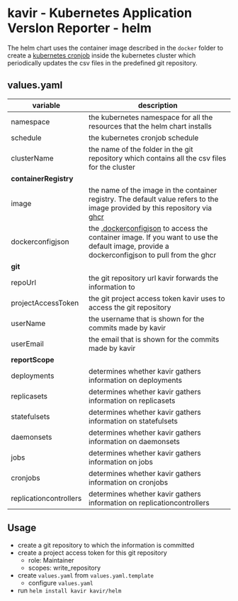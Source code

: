 # kavir - **K**ubernetes **A**pplication **V**ers**I**on **R**eporter - helm

The helm chart uses the container image described in the `docker` folder to create a [kubernetes cronjob](https://kubernetes.io/docs/concepts/workloads/controllers/cron-jobs/) inside the kubernetes cluster which periodically updates the csv files in the predefined git repository.

## values.yaml

| variable               | description                                                                                   |
| ---------------------- | --------------------------------------------------------------------------------------------- |
| namespace              | the kubernetes namespace for all the resources that the helm chart installs                   |
| schedule               | the kubernetes cronjob schedule                                                               |
| clusterName            | the name of the folder in the git repository which contains all the csv files for the cluster |
| **containerRegistry**  |                                                                                               |
| image                  | the name of the image in the container registry. The default value refers to the image provided by this repository via [ghcr](https://docs.github.com/en/packages/working-with-a-github-packages-registry/working-with-the-container-registry) |
| dockerconfigjson       | the [.dockerconfigjson](https://kubernetes.io/docs/tasks/configure-pod-container/pull-image-private-registry/) to access the container image. If you want to use the default image, provide a dockerconfigjson to pull from the ghcr |
| **git**                |                                                                                               |
| repoUrl                | the git repository url kavir forwards the information to                                      |
| projectAccessToken     | the git project access token kavir uses to access the git repository                          |
| userName               | the username that is shown for the commits made by kavir                                      |
| userEmail              | the email that is shown for the commits made by kavir                                         |
| **reportScope**        |                                                                                               |
| deployments            | determines whether kavir gathers information on deployments                                   |
| replicasets            | determines whether kavir gathers information on replicasets                                   |
| statefulsets           | determines whether kavir gathers information on statefulsets                                  |
| daemonsets             | determines whether kavir gathers information on daemonsets                                    |
| jobs                   | determines whether kavir gathers information on jobs                                          |
| cronjobs               | determines whether kavir gathers information on cronjobs                                      |
| replicationcontrollers | determines whether kavir gathers information on replicationcontrollers                        |

## Usage

* create a git repository to which the information is committed
* create a project access token for this git repository
  * role: Maintainer
  * scopes: write_repository
* create `values.yaml` from `values.yaml.template`
  * configure `values.yaml`
* run `helm install kavir kavir/helm`
